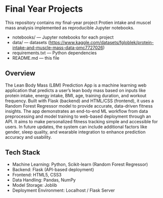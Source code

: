 # Final Year Projects

This repository contains my final-year project Protien intake and muscel mass analysis implemented as reproducible Jupyter notebooks.

- notebooks/ — Jupyter notebooks for each project
- data/ — datasets (https://www.kaggle.com/datasets/fgloblek/protein-intake-and-muscle-mass-data-pmc7727026)
- requirements.txt — Python dependencies
- README.md — this file

## Overview
The Lean Body Mass (LBM) Prediction App is a machine learning web application that predicts a user’s lean body mass based on inputs like protein intake, energy intake, BMI, age, training duration, and workout frequency. Built with Flask (backend) and HTML/CSS (frontend), it uses a Random Forest Regressor model to provide accurate, data-driven fitness insights.
The app demonstrates an end-to-end ML workflow from data preprocessing and model training to web-based deployment through an API. It aims to make personalized fitness tracking simple and accessible for users.
In future updates, the system can include additional factors like gender, sleep quality, and wearable integration to enhance prediction accuracy and usability.

## Tech Stack

- Machine Learning: Python, Scikit-learn (Random Forest Regressor)
- Backend: Flask (API-based deployment)
- Frontend: HTML5, CSS3
- Data Handling: Pandas, NumPy
- Model Storage: Joblib
- Deployment Environment: Localhost / Flask Server
